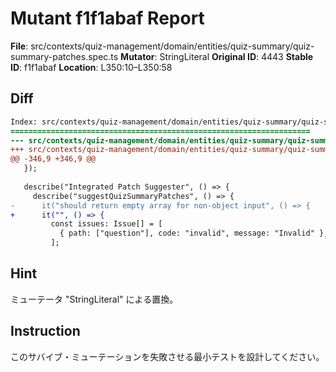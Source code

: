 # Mutant f1f1abaf Report

**File**: src/contexts/quiz-management/domain/entities/quiz-summary/quiz-summary-patches.spec.ts
**Mutator**: StringLiteral
**Original ID**: 4443
**Stable ID**: f1f1abaf
**Location**: L350:10–L350:58

## Diff

```diff
Index: src/contexts/quiz-management/domain/entities/quiz-summary/quiz-summary-patches.spec.ts
===================================================================
--- src/contexts/quiz-management/domain/entities/quiz-summary/quiz-summary-patches.spec.ts	original
+++ src/contexts/quiz-management/domain/entities/quiz-summary/quiz-summary-patches.spec.ts	mutated #4443
@@ -346,9 +346,9 @@
   });
 
   describe("Integrated Patch Suggester", () => {
     describe("suggestQuizSummaryPatches", () => {
-      it("should return empty array for non-object input", () => {
+      it("", () => {
         const issues: Issue[] = [
           { path: ["question"], code: "invalid", message: "Invalid" },
         ];
```

## Hint

ミューテータ "StringLiteral" による置換。

## Instruction

このサバイブ・ミューテーションを失敗させる最小テストを設計してください。
